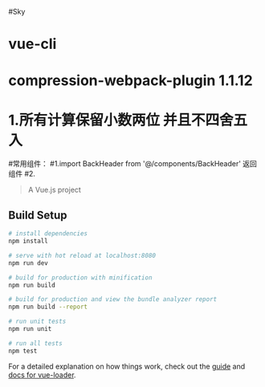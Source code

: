 #Sky
# vue-cli
# compression-webpack-plugin 1.1.12
# 1.所有计算保留小数两位 并且不四舍五入
#常用组件：
#1.import BackHeader from '@/components/BackHeader'   返回组件
#2.
> A Vue.js project

## Build Setup

``` bash
# install dependencies
npm install

# serve with hot reload at localhost:8080
npm run dev

# build for production with minification
npm run build

# build for production and view the bundle analyzer report
npm run build --report

# run unit tests
npm run unit

# run all tests
npm test
```

For a detailed explanation on how things work, check out the [guide](http://vuejs-templates.github.io/webpack/) and [docs for vue-loader](http://vuejs.github.io/vue-loader).
